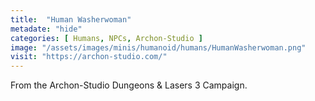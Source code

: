 ```yaml
---
title:  "Human Washerwoman"
metadate: "hide"
categories: [ Humans, NPCs, Archon-Studio ]
image: "/assets/images/minis/humanoid/humans/HumanWasherwoman.png"
visit: "https://archon-studio.com/"
---
```

From the Archon-Studio Dungeons & Lasers 3 Campaign.